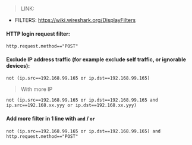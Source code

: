 > LINK: 
  - FILTERS: https://wiki.wireshark.org/DisplayFilters

#### HTTP login request filter:
```
http.request.method=="POST"
```

#### Exclude IP address traffic (for example exclude self traffic, or ignorable devices):
```
not (ip.src==192.168.99.165 or ip.dst==192.168.99.165)
```
> With more IP
```
not (ip.src==192.168.99.165 or ip.dst==192.168.99.165 and ip.src==192.168.xx.yyy or ip.dst==192.168.xx.yyy)
```

#### Add more filter in 1 line with `and` / `or` 
```
not (ip.src==192.168.99.165 or ip.dst==192.168.99.165) and http.request.method=="POST"
```
